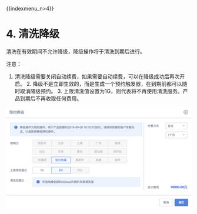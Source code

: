 {{indexmenu_n>4}}

# 4. 清洗降级

清洗在有效期间不允许降级，降级操作将于清洗到期后进行。

注意：

1. 清洗降级需要<wrap em>关闭自动续费</wrap>，如果需要自动续费，可以在降级成功后再次开启。 2. 降级<wrap
em>不是立即生效</wrap>的，而是生成一个预约触发器，在到期前都可以随时取消降级预约。 3.
上限清洗值设置为1G，则代表将不再使用清洗服务。产品到期后不再收取任何费用。

![](/images/opintro/预约降级.png)
